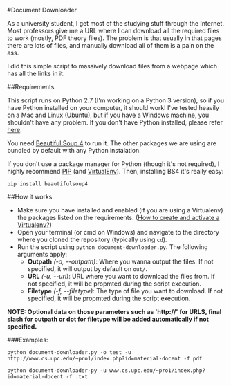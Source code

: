 #Document Downloader

As a university student, I get most of the studying stuff through the Internet. Most professors give me a URL where I can download all the required files to work (mostly, PDF theory files). The problem is that usually in that pages there are lots of files, and manually download all of them is a pain on the ass.

I did this simple script to massively download files from a webpage which has all the links in it.  



##Requirements

This script runs on Python 2.7 (I'm working on a Python 3 version), so if you have Python installed on your computer, it should work! I've tested heavily on a Mac and Linux (Ubuntu), but if you have a Windows machine, you shouldn't have any problem. If you don't have Python installed, please refer [here](https://www.python.org/downloads/).

You need [Beautiful Soup 4](http://www.crummy.com/software/BeautifulSoup/) to run it. The other packages we are using are bundled by default with any Python instalation. 

If you don't use a package manager for Python (though it's not required), I highly recommend [PIP](https://pip.pypa.io/en/latest/quickstart.html) (and [VirtualEnv](https://virtualenv.pypa.io/en/latest/)). Then, installing BS4 it's really easy:

`pip install beautifulsoup4`

##How it works

* Make sure you have installed and enabled (if you are using a Virtualenv) the packages listed on the requirements. ([How to create and activate a Virtualenv?](http://docs.python-guide.org/en/latest/dev/virtualenvs/))
* Open your terminal (or cmd on Windows) and navigate to the directory where you cloned the repository (typically using `cd`).
* Run the script using `python document-downloader.py`. The following arguments apply:
	* **Outpath** *(-o, --outpath)*: Where you wanna output the files. If not specified, it will output by default on `out/`.
	* **URL** *(-u, --url)*: URL where you want to download the files from. If not specified, it will be propmted during the script execution.
	* **Filetype** *(-f, --filetype)*: The type of file you want to download. If not specified, it will be propmted during the script execution.
	
**NOTE: Optional data on those parameters such as 'http://' for URLS, final slash for outpath or dot for filetype will be added automatically if not specified.**

###Examples:	

`python document-downloader.py -o test -u http://www.cs.upc.edu/~pro1/index.php?id=material-docent -f pdf`

`python document-downloader-py -u www.cs.upc.edu/~pro1/index.php?id=material-docent -f .txt`
 